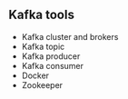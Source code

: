 ## Kafka tools
- Kafka cluster and brokers
- Kafka topic
- Kafka producer
- Kafka consumer 
- Docker 
- Zookeeper
